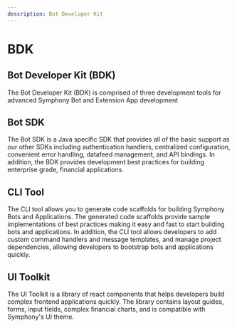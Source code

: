 ```yaml
---
description: Bot Developer Kit
---
```


# BDK

## Bot Developer Kit \(BDK\)

The Bot Developer Kit \(BDK\) is comprised of three development tools for advanced Symphony Bot and Extension App development

## Bot SDK

The Bot SDK is a Java specific SDK that provides all of the basic support as our other SDKs including authentication handlers, centralized configuration, convenient error handling, datafeed management, and API bindings.  In addition, the BDK provides development best practices for building enterprise grade, financial applications.  

## CLI Tool

The CLI tool allows you to generate code scaffolds for building Symphony Bots and Applications.  The generated code scaffolds provide sample implementations of best practices making it easy and fast to start building bots and applications. In addition, the CLI tool allows developers to add custom command handlers and message templates, and manage project dependencies, allowing developers to bootstrap bots and applications quickly.

## UI Toolkit

The UI Toolkit is a library of react components that helps developers build complex frontend applications quickly.  The library contains layout guides, forms, input fields, complex financial charts, and is compatible with Symphony's UI theme.  



